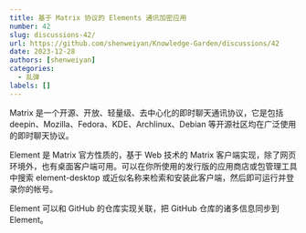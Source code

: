 ```yaml
---
title: 基于 Matrix 协议的 Elements 通讯加密应用
number: 42
slug: discussions-42/
url: https://github.com/shenweiyan/Knowledge-Garden/discussions/42
date: 2023-12-28
authors: [shenweiyan]
categories: 
  - 乱弹
labels: []
---
```


Matrix 是一个开源、开放、轻量级、去中心化的即时聊天通讯协议，它是包括 deepin、Mozilla、Fedora、KDE、Archlinux、Debian 等开源社区均在广泛使用的即时聊天协议。

<!-- more -->

Element 是 Matrix 官方性质的，基于 Web 技术的 Matrix 客户端实现，除了网页环境外，也有桌面客户端可用。可以在你所使用的发行版的应用商店或包管理工具中搜索 element-desktop 或近似名称来检索和安装此客户端，然后即可运行并登录你的帐号。

Element 可以和 GitHub 的仓库实现关联，把 GitHub 仓库的诸多信息同步到 Element。

<script src="https://giscus.app/client.js"
	data-repo="shenweiyan/Knowledge-Garden"
	data-repo-id="R_kgDOKgxWlg"
	data-mapping="number"
	data-term="42"
	data-reactions-enabled="1"
	data-emit-metadata="0"
	data-input-position="bottom"
	data-theme="light"
	data-lang="zh-CN"
	crossorigin="anonymous"
	async>
</script>
